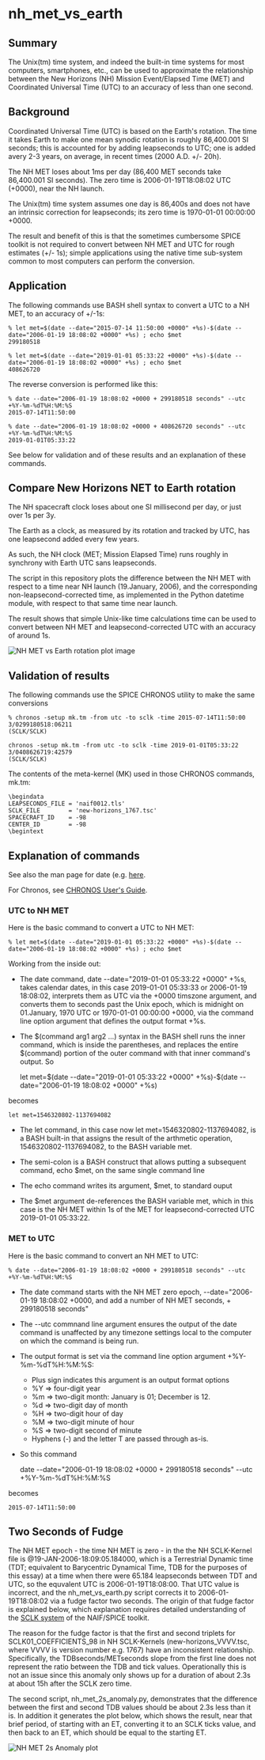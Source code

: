# nh_met_vs_earth

## Summary

The Unix(tm) time system, and indeed the built-in time systems for most computers, smartphones, etc., can be used to approximate the relationship between the New Horizons (NH) Mission Event/Elapsed Time (MET) and Coordinated Universal Time (UTC) to an accuracy of less than one second.

## Background

Coordinated Universal Time (UTC) is based on the Earth's rotation.  The time it takes Earth to make one mean synodic rotation is roughly 86,400.001 SI seconds; this is accounted for by adding leapseconds to UTC; one is added avery 2-3 years, on average, in recent times (2000 A.D. +/- 20h).

The NH MET loses about 1ms per day (86,400 MET seconds take 86,400.001 SI seconds).  The zero time is 2006-01-19T18:08:02 UTC (+0000), near the NH launch.

The Unix(tm) time system assumes one day is 86,400s and does not have an intrinsic correction for leapseconds; its zero time is 1970-01-01 00:00:00 +0000.

The result and benefit of this is that the sometimes cumbersome SPICE toolkit is not required to convert between NH MET and UTC for rough estimates (+/- 1s); simple applications using the native time sub-system common to most computers can perform the conversion.

## Application

The following commands use BASH shell syntax to convert a UTC to a NH MET, to an accuracy of +/-1s:

    % let met=$(date --date="2015-07-14 11:50:00 +0000" +%s)-$(date --date="2006-01-19 18:08:02 +0000" +%s) ; echo $met
    299180518

    % let met=$(date --date="2019-01-01 05:33:22 +0000" +%s)-$(date --date="2006-01-19 18:08:02 +0000" +%s) ; echo $met
    408626720

The reverse conversion is performed like this:

    % date --date="2006-01-19 18:08:02 +0000 + 299180518 seconds" --utc +%Y-%m-%dT%H:%M:%S
    2015-07-14T11:50:00

    % date --date="2006-01-19 18:08:02 +0000 + 408626720 seconds" --utc +%Y-%m-%dT%H:%M:%S
    2019-01-01T05:33:22

See below for validation and of these results and an explanation of these commands.

## Compare New Horizons NET to Earth rotation

The NH spacecraft clock loses about one SI millisecond per day, or just over 1s per 3y.

The Earth as a clock, as measured by its rotation and tracked by UTC, has one leapsecond added every few years.

As such, the NH clock (MET; Mission Elapsed Time) runs roughly in synchrony with Earth UTC sans leapseconds.

The script in this repository plots the difference between the NH MET with respect to a time near NH launch (19.January, 2006), and the corresponding non-leapsecond-corrected time, as implemented in the Python datetime module, with respect to that same time near launch.

The result shows that simple Unix-like time calculations time can be used to convert between NH MET and leapsecond-corrected UTC with an accuracy of around 1s.

![NH MET vs Earth rotation plot image](nh_met_vs_earth_rotation.png)

## Validation of results

The following commands use the SPICE CHRONOS utility to make the same conversions

    % chronos -setup mk.tm -from utc -to sclk -time 2015-07-14T11:50:00
    3/0299180518:06211                                              (SCLK/SCLK)

    chronos -setup mk.tm -from utc -to sclk -time 2019-01-01T05:33:22
    3/0408626719:42579                                              (SCLK/SCLK)

The contents of the meta-kernel (MK) used in those CHRONOS commands, mk.tm:

    \begindata
    LEAPSECONDS_FILE = 'naif0012.tls'
    SCLK_FILE        = 'new-horizons_1767.tsc'
    SPACECRAFT_ID    = -98
    CENTER_ID        = -98
    \begintext

## Explanation of commands

See also the man page for date (e.g. [here](http://man7.org/linux/man-pages/man1/date.1.html).

For Chronos, see [CHRONOS User's Guide](https://naif.jpl.nasa.gov/pub/naif/utilities/PC_Linux_64bit/chronos.ug).

### UTC to NH MET

Here is the basic command to convert a UTC to NH MET:

    % let met=$(date --date="2019-01-01 05:33:22 +0000" +%s)-$(date --date="2006-01-19 18:08:02 +0000" +%s) ; echo $met

Working from the inside out:

- The date command, date --date="2019-01-01 05:33:22 +0000" +%s, takes calendar dates, in this case 2019-01-01 05:33:33 or 2006-01-19 18:08:02, interprets them as UTC via the +0000 timszone argument, and converts them to seconds past the Unix epoch, which is midnight on 01.January, 1970 UTC or 1970-01-01 00:00:00 +0000, via the command line option argument that defines the output format +%s.

- The $(command arg1 arg2 ...) syntax in the BASH shell runs the inner command, which is inside the parentheses, and replaces the entire $(command) portion of the outer command with that inner command's output.  So

    let met=$(date --date="2019-01-01 05:33:22 +0000" +%s)-$(date --date="2006-01-19 18:08:02 +0000" +%s)

becomes

    let met=1546320802-1137694082

- The let command, in this case now let met=1546320802-1137694082, is a BASH built-in that assigns the result of the arthmetic operation, 1546320802-1137694082, to the BASH variable met.

- The semi-colon is a BASH construct that allows putting a subsequent command, echo $met, on the same single command line

- The echo command writes its argument, $met, to standard ouput

- The $met argument de-references the BASH variable met, which in this case is the NH MET within 1s of the MET for leapsecond-corrected UTC 2019-01-01 05:33:22.

### MET to UTC

Here is the basic command to convert an NH MET to UTC:

    % date --date="2006-01-19 18:08:02 +0000 + 299180518 seconds" --utc +%Y-%m-%dT%H:%M:%S

- The date command starts with the NH MET zero epoch, --date="2006-01-19 18:08:02 +0000, and add a number of NH MET seconds, + 299180518 seconds"

- The --utc commnand line argument ensures the output of the date command is unaffected by any timezone settings local to the computer on which the command is being run.

- The output format is set via the command line option argument +%Y-%m-%dT%H:%M:%S:

  - Plus sign indicates this argument is an output format options
  - %Y => four-digit year
  - %m => two-digit month:  January is 01; December is 12.
  - %d => two-digit day of month
  - %H => two-digit hour of day
  - %M => two-digit minute of hour
  - %S => two-digit second of minute
  - Hyphens (-) and the letter T are passed through as-is.

- So this command

    date --date="2006-01-19 18:08:02 +0000 + 299180518 seconds" --utc +%Y-%m-%dT%H:%M:%S

becomes

    2015-07-14T11:50:00

## Two Seconds of Fudge

The NH MET epoch - the time NH MET is zero - in the the NH SCLK-Kernel file is @19-JAN-2006-18:09:05.184000, which is a Terrestrial Dynamic time (TDT; equivalent to Barycentric Dynamical Time, TDB for the purposes of this essay) at a time when there were 65.184 leapseconds between TDT and UTC, so the equvalent UTC is 2006-01-19T18:08:00.  That UTC value is incorrect, and the nh_met_vs_earth.py script corrects it to 2006-01-19T18:08:02 via a fudge factor two seconds.  The origin of that fudge factor is explained below, which explanation requires detailed understanding of the [SCLK system](https://naif.jpl.nasa.gov/pub/naif/toolkit_docs/C/req/sclk.html) of the NAIF/SPICE toolkit.

The reason for the fudge factor is that the first and second triplets for SCLK01_COEFFICIENTS_98 in NH SCLK-Kernels (new-horizons_VVVV.tsc, where VVVV is version number e.g. 1767) have an inconsistent relationship.  Specifically, the TDBseconds/METseconds slope from the first line does not represent the ratio between the TDB and tick values.  Operationally this is not an issue since this anomaly only shows up for a duration of about 2.3s at about 15h after the SCLK zero time.

The second script, nh_met_2s_anomaly.py, demonstrates that the difference between the first and second TDB values should be about 2.3s less than it is.  In addition it generates the plot below, which shows the result, near that brief period, of starting with an ET, converting it to an SCLK ticks value, and then back to an ET, which should be equal to the starting ET.

![NH MET 2s Anomaly plot](nh_met_2s_anomaly.png)
